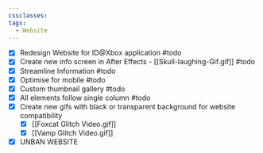 ```yaml
---
cssclasses: 
tags:
  - Website
---
```

 - [x] Redesign Website for ID@Xbox application #todo 
 - [x] Create new info screen in After Effects - [[Skull-laughing-Gif.gif]] #todo 
 - [x] Streamline Information #todo 
 - [x] Optimise for mobile #todo 
 - [x] Custom thumbnail gallery #todo 
 - [x] All elements follow single column #todo 
 - [x] Create new gifs with black or transparent background for website compatibility
	 - [x] [[Foxcat Glitch Video.gif]]
	 - [x] [[Vamp Glitch Video.gif]]
 - [x] UNBAN WEBSITE